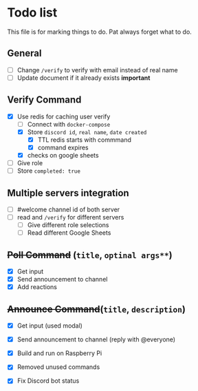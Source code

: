 # Todo list
This file is for marking things to do. Pat always forget what to do.

## General
- [ ] Change `/verify` to verify with email instead of real name
- [ ] Update document if it already exists **important**

## Verify Command
- [X] Use redis for caching user verify
  - [ ] Connect with `docker-compose`
  - [X] Store `discord id`, `real name`, `date created`   
    - [X] TTL redis starts with commmand
    - [X] command expires
  - [X] checks on google sheets
- [ ] Give role
- [ ] Store `completed: true`

## Multiple servers integration
- [ ] #welcome channel id of both server
- [ ] read and `/verify` for different servers
  - [ ] Give different role selections
  - [ ] Read different Google Sheets

## ~~Poll Command~~ (`title`, `optinal args**`)
- [X] Get input
- [X] Send announcement to channel
- [X] Add reactions

## ~~Announce Command~~(`title`, `description`)
- [X] Get input (used modal)
- [X] Send announcement to channel (reply with @everyone)

- [X] Build and run on Raspberry Pi
- [X] Removed unused commands
- [X] Fix Discord bot status